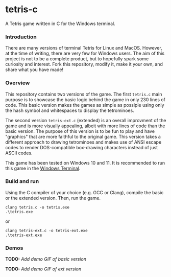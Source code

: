 # tetris-c

A Tetris game written in C for the Windows terminal.

### Introduction

There are many versions of terminal Tetris for Linux and MacOS. However, at the time of writing, there are very few for Windows users. The aim of this project is not to be a complete product, but to hopefully spark some curiosity and interest. Fork this repository, modify it, make it your own, and share what you have made!

### Overview

This repository contains two versions of the game. The first `tetris.c` main purpose is to showcase the basic logic behind the game in only 230 lines of code. This basic version makes the games as simple as possiple using only the hash symbol and whitespaces to display the tetrominoes.

The second version `tetris-ext.c` (extended) is an overall improvment of the game and is more visually appealing, albeit with more lines of code than the basic version. The purpose of this version is to be fun to play and have "graphics" that are more faithful to the original game. This version takes a different approach to drawing tetrominoes and makes use of ANSI escape codes to render DOS-compatible box-drawing characters instead of just ASCII codes.

This game has been tested on Windows 10 and 11. It is recommended to run this game in the [Windows Terminal](https://www.microsoft.com/store/productId/9N0DX20HK701).

### Build and run

Using the C compiler of your choice (e.g. GCC or Clang), compile the basic or the extended version. Then, run the game.

```Shell
clang tetris.c -o tetris.exe
.\tetris.exe
```

or

```Shell
clang tetris-ext.c -o tetris-ext.exe
.\tetris-ext.exe
```

### Demos

**TODO:** _Add demo GIF of basic version_

**TODO:** _Add demo GIF of ext version_
